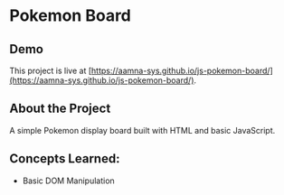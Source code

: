 # Pokemon Board

## Demo
This project is live at [https://aamna-sys.github.io/js-pokemon-board/](https://aamna-sys.github.io/js-pokemon-board/).

## About the Project
A simple Pokemon display board built with HTML and basic JavaScript.

## Concepts Learned:
  * Basic DOM Manipulation
